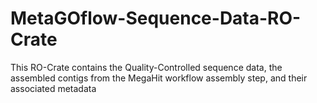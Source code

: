 # MetaGOflow-Sequence-Data-RO-Crate
This RO-Crate contains the Quality-Controlled sequence data, the assembled contigs from the MegaHit workflow assembly step, and their associated metadata
